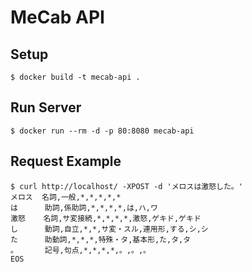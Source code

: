 # MeCab API

## Setup
``` console
$ docker build -t mecab-api .
```

## Run Server
```
$ docker run --rm -d -p 80:8080 mecab-api
```

## Request Example
``` console
$ curl http://localhost/ -XPOST -d 'メロスは激怒した。'
メロス  名詞,一般,*,*,*,*,*
は      助詞,係助詞,*,*,*,*,は,ハ,ワ
激怒    名詞,サ変接続,*,*,*,*,激怒,ゲキド,ゲキド
し      動詞,自立,*,*,サ変・スル,連用形,する,シ,シ
た      助動詞,*,*,*,特殊・タ,基本形,た,タ,タ
。      記号,句点,*,*,*,*,。,。,。
EOS
```
